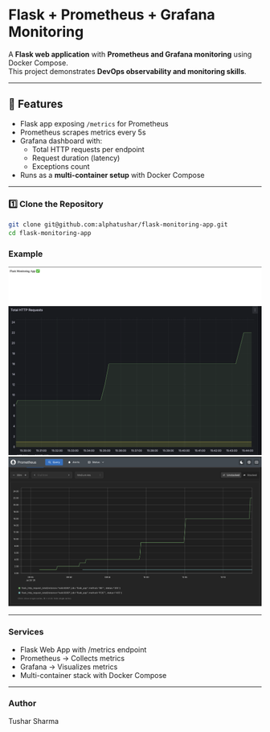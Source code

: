 # Flask + Prometheus + Grafana Monitoring

A **Flask web application** with **Prometheus and Grafana monitoring** using Docker Compose.  
This project demonstrates **DevOps observability and monitoring skills**.

---

## 🚀 Features

- Flask app exposing `/metrics` for Prometheus
- Prometheus scrapes metrics every 5s
- Grafana dashboard with:
  - Total HTTP requests per endpoint
  - Request duration (latency)
  - Exceptions count
- Runs as a **multi-container setup** with Docker Compose

---

### 1️⃣ Clone the Repository

```bash
git clone git@github.com:alphatushar/flask-monitoring-app.git
cd flask-monitoring-app
```

### Example
![screenshot](example/flask_app.png)
![screenshot](example/grafana_dashboard.png)
![screenshot](example/prometheus_metric.png)

---

### Services
- Flask Web App with /metrics endpoint
- Prometheus → Collects metrics
- Grafana → Visualizes metrics
- Multi-container stack with Docker Compose

---

### Author
Tushar Sharma